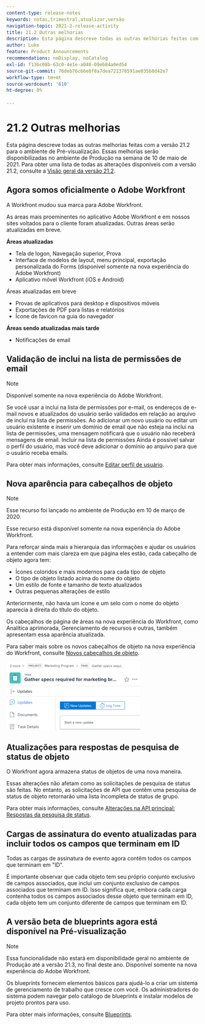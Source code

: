 ```yaml
---
content-type: release-notes
keywords: notas,trimestral,atualizar,versão
navigation-topic: 2021-2-release-activity
title: 21.2 Outras melhorias
description: Esta página descreve todas as outras melhorias feitas com a versão 21.2 para o ambiente de Pré-visualização. Essas melhorias serão disponibilizadas no ambiente de Produção na semana de 10 de maio de 2021. Para obter uma lista de todas as alterações disponíveis com a versão 21.2, consulte Visão geral da versão 21.2.
author: Luke
feature: Product Announcements
recommendations: noDisplay, noCatalog
exl-id: f136c08b-63c0-4e1e-a048-09eb84a0ed54
source-git-commit: 76deb76c66e8f8a7dea721378591ae035b8d42e7
workflow-type: tm+mt
source-wordcount: '610'
ht-degree: 0%

---
```


# 21.2 Outras melhorias

Esta página descreve todas as outras melhorias feitas com a versão 21.2 para o ambiente de Pré-visualização. Essas melhorias serão disponibilizadas no ambiente de Produção na semana de 10 de maio de 2021. Para obter uma lista de todas as alterações disponíveis com a versão 21.2, consulte a [Visão geral da versão 21.2](../../../product-announcements/product-releases/21.2-release-activity/21-2-release-overview.md).

## Agora somos oficialmente o Adobe Workfront

A Workfront mudou sua marca para Adobe Workfront.

As áreas mais proeminentes no aplicativo Adobe Workfront e em nossos sites voltados para o cliente foram atualizadas. Outras áreas serão atualizadas em breve.

**Áreas atualizadas**

* Tela de logon, Navegação superior, Prova
* Interface de modelos de layout, menu principal, exportação personalizada do Forms (disponível somente na nova experiência do Adobe Workfront)
* Aplicativo móvel Workfront (iOS e Android)

Áreas atualizadas em breve

* Provas de aplicativos para desktop e dispositivos móveis
* Exportações de PDF para listas e relatórios
* Ícone de favicon na guia do navegador

**Áreas sendo atualizadas mais tarde**

* Notificações de email

## Validação de inclui na lista de permissões de email

>[!NOTE]
>
>Disponível somente na nova experiência do Adobe Workfront.

Se você usar a inclui na lista de permissões por e-mail, os endereços de e-mail novos e atualizados do usuário serão validados em relação ao arquivo de inclui na lista de permissões. Ao adicionar um novo usuário ou editar um usuário existente e inserir um domínio de email que não esteja na inclui na lista de permissões, uma mensagem notificará que o usuário não receberá mensagens de email. Incluir na lista de permissões Ainda é possível salvar o perfil do usuário, mas você deve adicionar o domínio ao arquivo para que o usuário receba emails.

Para obter mais informações, consulte [Editar perfil de usuário](../../../administration-and-setup/add-users/create-and-manage-users/edit-a-users-profile.md).

## Nova aparência para cabeçalhos de objeto

>[!NOTE]
>
>Esse recurso foi lançado no ambiente de Produção em 10 de março de 2020.
>
>Esse recurso está disponível somente na nova experiência do Adobe Workfront.

Para reforçar ainda mais a hierarquia das informações e ajudar os usuários a entender com mais clareza em que página eles estão, cada cabeçalho de objeto agora tem:

* Ícones coloridos e mais modernos para cada tipo de objeto
* O tipo de objeto listado acima do nome do objeto
* Um estilo de fonte e tamanho de texto atualizados
* Outras pequenas alterações de estilo

Anteriormente, não havia um ícone e um selo com o nome do objeto aparecia à direita do título do objeto.

Os cabeçalhos de página de áreas na nova experiência do Workfront, como Analítica aprimorada, Gerenciamento de recursos e outras, também apresentam essa aparência atualizada.

Para saber mais sobre os novos cabeçalhos de objeto na nova experiência do Workfront, consulte [Novos cabeçalhos de objeto](../../../workfront-basics/the-new-workfront-experience/new-object-headers.md).

![](assets/product-announcement-object-header-350x179.png)

## Atualizações para respostas de pesquisa de status de objeto

O Workfront agora armazena status de objetos de uma nova maneira.

Essas alterações não afetam como as solicitações de pesquisa de status são feitas. No entanto, as solicitações de API que contêm uma pesquisa de status de objeto retornarão uma lista incompleta de status de grupo.

Para obter mais informações, consulte [Alterações na API principal: Respostas da pesquisa de status](../../../wf-api/api/api-changes-search.md).

## Cargas de assinatura do evento atualizadas para incluir todos os campos que terminam em ID

Todas as cargas de assinatura de evento agora contêm todos os campos que terminam em &quot;ID&quot;.

É importante observar que cada objeto tem seu próprio conjunto exclusivo de campos associados, que inclui um conjunto exclusivo de campos associados que terminam em ID. Isso significa que, embora cada carga contenha todos os campos associados desse objeto que terminam em ID, cada objeto tem um conjunto diferente de campos que terminam em ID.

## A versão beta de blueprints agora está disponível na Pré-visualização

>[!NOTE]
>
>Essa funcionalidade não estará em disponibilidade geral no ambiente de Produção até a versão 21.3, no final deste ano. Disponível somente na nova experiência do Adobe Workfront.

Os blueprints fornecem elementos básicos para ajudá-lo a criar um sistema de gerenciamento de trabalho que cresce com você. Os administradores do sistema podem navegar pelo catálogo de blueprints e instalar modelos de projeto prontos para uso.

Para obter mais informações, consulte [Blueprints](../../../administration-and-setup/blueprints/blueprints.md).
